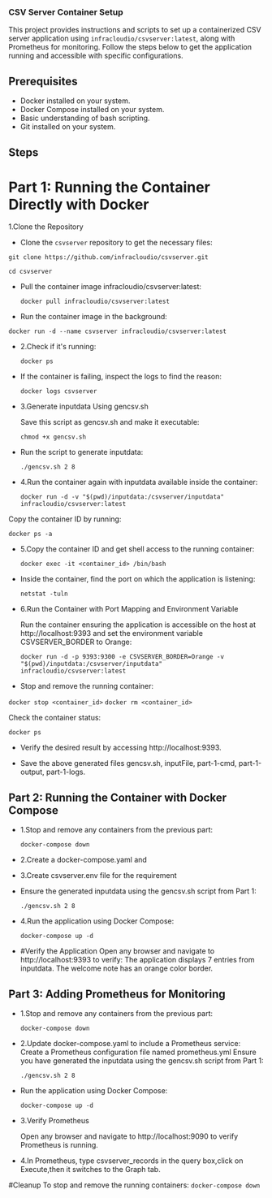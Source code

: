 
### CSV Server Container Setup

This project provides instructions and scripts to set up a containerized CSV server application using `infracloudio/csvserver:latest`, along with Prometheus for monitoring. Follow the steps below to get the application running and accessible with specific configurations.

## Prerequisites

- Docker installed on your system.
- Docker Compose installed on your system.
- Basic understanding of bash scripting.
- Git installed on your system.

## Steps

# Part 1: Running the Container Directly with Docker

1.Clone the Repository

- Clone the `csvserver` repository to get the necessary files:

 `git clone https://github.com/infracloudio/csvserver.git`

 `cd csvserver`

- Pull the container image infracloudio/csvserver:latest:

  `docker pull infracloudio/csvserver:latest`

- Run the container image in the background:


 `docker run -d --name csvserver infracloudio/csvserver:latest`

- 2.Check if it's running:

    `docker ps`

- If the container is failing, inspect the logs to find the reason:


     `docker logs csvserver`

- 3.Generate inputdata Using gencsv.sh

  Save this script as gencsv.sh and make it executable:

     `chmod +x gencsv.sh`

- Run the script to generate inputdata:


    `./gencsv.sh 2 8`


- 4.Run the container again with inputdata available inside the container:

    `docker run -d -v "$(pwd)/inputdata:/csvserver/inputdata" infracloudio/csvserver:latest`

Copy the container ID by running:


  `docker ps -a`

- 5.Copy the container ID and get shell access to the running container:

    `docker exec -it <container_id> /bin/bash`

- Inside the container, find the port on which the application is listening:

  `netstat -tuln`

- 6.Run the Container with Port Mapping and Environment Variable

    Run the container ensuring the application is accessible on the host at http://localhost:9393 and set the environment variable CSVSERVER_BORDER to Orange:


   `docker run -d -p 9393:9300 -e CSVSERVER_BORDER=Orange -v "$(pwd)/inputdata:/csvserver/inputdata" infracloudio/csvserver:latest`

-   Stop and remove the running container:


   `docker stop <container_id>`
   `docker rm <container_id>`

  Check the container status:

   `docker ps`

- Verify the desired result by accessing http://localhost:9393.


- Save the above generated files gencsv.sh, inputFile, part-1-cmd, part-1-output, part-1-logs.


## Part 2: Running the Container with Docker Compose

- 1.Stop and remove any containers from the previous part:

   `docker-compose down`

- 2.Create a docker-compose.yaml and

- 3.Create csvserver.env file for the requirement

- Ensure the generated inputdata using the gencsv.sh script from Part 1:


  `./gencsv.sh 2 8`

- 4.Run the application using Docker Compose:


   `docker-compose up -d`

- #Verify the Application
Open any browser and navigate to http://localhost:9393 to verify:
The application displays 7 entries from inputdata.
The welcome note has an orange color border.



## Part 3: Adding Prometheus for Monitoring

- 1.Stop and remove any containers from the previous part:


   `docker-compose down`

- 2.Update docker-compose.yaml to include a Prometheus service:
  Create a Prometheus configuration file named prometheus.yml
  Ensure you have generated the inputdata using the gencsv.sh script from Part 1:


   `./gencsv.sh 2 8`

 - Run the application using Docker Compose:


   `docker-compose up -d`

- 3.Verify Prometheus
  
    Open any browser and navigate to http://localhost:9090 to verify Prometheus is running.

- 4.In Prometheus, type csvserver_records in the query box,click on Execute,then it switches to the Graph tab.


#Cleanup
   To stop and remove the running containers:
  `docker-compose down`





